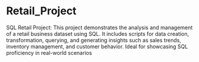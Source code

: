 # Retail_Project
SQL Retail Project: This project demonstrates the analysis and management of a retail business dataset using SQL. It includes scripts for data creation, transformation, querying, and generating insights such as sales trends, inventory management, and customer behavior. Ideal for showcasing SQL proficiency in real-world scenarios
